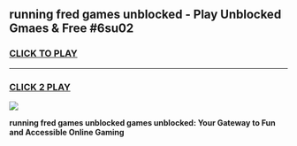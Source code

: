 
## running fred games unblocked - Play Unblocked Gmaes & Free #6su02
<h3>
<a href="https://news.freeplayer.one?title=running_fred_games_unblocked&ref=24F">CLICK TO PLAY</a></h3>
<hr>

<h3>
<a href="https://news.freeplayer.one?title=running_fred_games_unblocked&ref=24F">CLICK 2 PLAY</a>
  
</h3>

<a href="https://news.freeplayer.one?title=running_fred_games_unblocked&ref=24F/"><img src="https://clearcache.store/games.png"></a>


**running fred games unblocked games unblocked: Your Gateway to Fun and Accessible Online Gaming**

